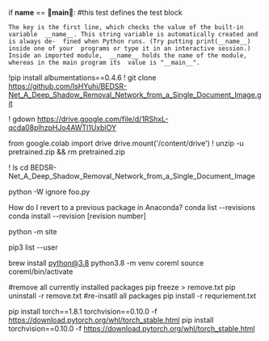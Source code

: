 if __name__ == __main__: #this test defines the test block  
  <block of statements>
  
    The key is the first line, which checks the value of the built-in variable  __name__. This string variable is automatically created and is always de-  fined when Python runs. (Try putting print(__name__) inside one of your  programs or type it in an interactive session.) Inside an imported module,  __name__ holds the name of the module, whereas in the main program its  value is "__main__".  
 
 
 !pip install albumentations==0.4.6
 ! git clone https://github.com/IsHYuhi/BEDSR-Net_A_Deep_Shadow_Removal_Network_from_a_Single_Document_Image.git
 
 
 ! gdown https://drive.google.com/file/d/1RShxL-qcda08plhzpHJo4AWTl1UxblOY
 
 from google.colab import drive
drive.mount('/content/drive')
! unzip -u pretrained.zip && rm pretrained.zip

! ls
cd BEDSR-Net_A_Deep_Shadow_Removal_Network_from_a_Single_Document_Image

python -W ignore foo.py

How do I revert to a previous package in Anaconda?
conda list --revisions
conda install --revision [revision number]

python -m site
 
pip3 list --user

brew install python@3.8
python3.8 -m venv coreml
source coreml/bin/activate


#remove all currently installed packages
pip freeze > remove.txt
pip uninstall -r remove.txt
#re-insatll all packages 
pip install -r requriement.txt

pip install torch==1.8.1 torchvision==0.10.0  -f https://download.pytorch.org/whl/torch_stable.html
pip install torchvision==0.10.0 -f https://download.pytorch.org/whl/torch_stable.html